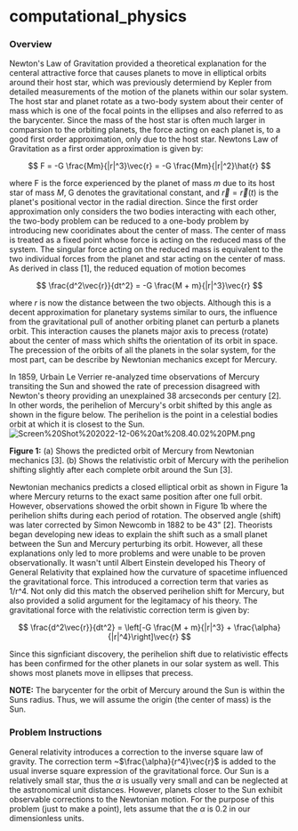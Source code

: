 # computational_physics

### Overview
Newton's Law of Gravitation provided a theoretical explanation for the centeral attractive force that causes planets to move in elliptical orbits around their host star, which was previously determiend by Kepler from detailed measurements of the motion of the planets within our solar system. The host star and planet rotate as a two-body system about their center of mass which is one of the focal points in the ellipses and also referred to as the barycenter. Since the mass of the host star is often much larger in comparsion to the orbiting planets, the force acting on each planet is, to a good first order approximation, only due to the host star. Newtons Law of Gravitation as a first order approximation is given by:  
  
$$ F = -G \frac{Mm}{|r|^3}\vec{r} = -G \frac{Mm}{|r|^2}\hat{r} $$

where F is the force experienced by the planet of mass $m$ due to its host star of mass $M$, G denotes the gravitational constant, and $\vec{r} = \vec{r}(t)$ is the planet's positional vector in the radial direction. Since the first order approximation only considers the two bodies interacting with each other, the two-body problem can be reduced to a one-body problem by introducing new cooridinates about the center of mass. The center of mass is treated as a fixed point whose force is acting on the reduced mass of the system. The singular force acting on the reduced mass is equivalent to the two individual forces from the planet and star acting on the center of mass. As derived in class [1], the reduced equation of motion becomes

$$ \frac{d^2\vec{r}}{dt^2} = -G \frac{M + m}{|r|^3}\vec{r} $$

where $r$ is now the distance between the two objects. Although this is a decent approximation for planetary systems similar to ours, the influence from the gravitational pull of another orbiting planet can perturb a planets orbit. This interaction causes the planets major axis to precess (rotate) about the center of mass which shifts the orientation of its orbit in space. The precession of the orbits of all the planets in the solar system, for the most part, can be describe by Newtonian mechanics except for Mercury. 

In 1859, Urbain Le Verrier re-analyzed time observations of Mercury transiting the Sun and showed the rate of precession disagreed with Newton's theory providing an unexplained 38 arcseconds per century [2]. In other words, the perihelion of Mercury's orbit shifted by this angle as shown in the figure below. The perihelion is the point in a celestial bodies orbit at which it is closest to the Sun.
![Screen%20Shot%202022-12-06%20at%208.40.02%20PM.png](attachment:Screen%20Shot%202022-12-06%20at%208.40.02%20PM.png)

**Figure 1:** (a) Shows the predicted orbit of Mercury from Newtonian mechanics [3]. (b) Shows the relativistic orbit of Mercury with the perihelion shifting slightly after each complete orbit around the Sun [3].

Newtonian mechanics predicts a closed elliptical orbit as shown in Figure 1a where Mercury returns to the exact same position after one full orbit. However, observations showed the orbit shown in Figure 1b where the perihelion shifts during each period of rotation. The observed angle (shift) was later corrected by Simon Newcomb in 1882 to be 43" [2]. Theorists began developing new ideas to explain the shift such as a small planet between the Sun and Mercury perturbing its orbit. However, all these explanations only led to more problems and were unable to be proven observationally. It wasn't until Albert Einstein developed his Theory of General Relativity that explained how the curvature of spacetime influenced the gravitational force. This introduced a correction term that varies as 1/r^4. Not only did this match the observed perihelion shift for Mercury, but also provided a solid argument for the legitamacy of his theory. The gravitational force with the relativistic correction term is given by:

$$ \frac{d^2\vec{r}}{dt^2} = \left[-G \frac{M + m}{|r|^3} + \frac{\alpha}{|r|^4}\right]\vec{r} $$

Since this signficiant discovery, the perihelion shift due to relativistic effects has been confirmed for the other planets in our solar system as well. This shows most planets move in ellipses that precess.   

**NOTE:** The barycenter for the orbit of Mercury around the Sun is within the Suns radius. Thus, we will assume the origin (the center of mass) is the Sun.  

### Problem Instructions
General relativity introduces a correction to the inverse square law of gravity. The correction term ~$\frac{\alpha}{r^4}\vec{r}$ is added to the usual inverse square expression of the gravitational force. Our Sun is a relatively small star, thus the $\alpha$ is usually very small and can be neglected at the astronomical unit distances. However, planets closer to the Sun exhibit observable corrections to the Newtonian motion. For the purpose of this problem (just to make a point), lets assume that the $\alpha$ is 0.2 in our dimensionless units.  


